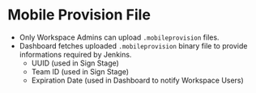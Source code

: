 # Mobile Provision File
- Only Workspace Admins can upload ```.mobileprovision``` files.
- Dashboard fetches uploaded ```.mobileprovision``` binary file to provide informations required by Jenkins.
  - UUID (used in Sign Stage) 
  - Team ID (used in Sign Stage)
  - Expiration Date (used in Dashboard to notify Workspace Users)
